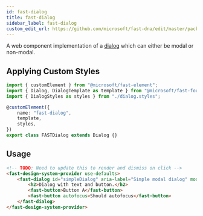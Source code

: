 ```yaml
---
id: fast-dialog
title: fast-dialog
sidebar_label: fast-dialog
custom_edit_url: https://github.com/microsoft/fast-dna/edit/master/packages/web-components/fast-foundation/src/dialog/README.md
---
```

A web component implementation of a [dialog](https://w3c.github.io/aria-practices/#dialog_modal) which can either be modal or non-modal.

## Applying Custom Styles

```ts
import { customElement } from "@microsoft/fast-element";
import { Dialog, DialogTemplate as template } from "@microsoft/fast-foundation";
import { DialogStyles as styles } from "./dialog.styles";

@customElement({
    name: "fast-dialog",
    template,
    styles,
})
export class FASTDialog extends Dialog {}
```

## Usage

```html live
<!-- TODO: Need to update this to render and dismiss on click -->
<fast-design-system-provider use-defaults>
    <fast-dialog id="simpleDialog" aria-label="Simple modal dialog" modal="true" hidden>
        <h2>Dialog with text and button.</h2>
        <fast-button>Button A</fast-button>
        <fast-button autofocus>Should autofocus</fast-button>
    </fast-dialog>
</fast-design-system-provider>
```